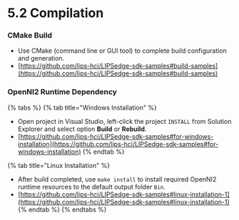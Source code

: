 # 5.2 Compilation

### CMake Build

* Use CMake (command line or GUI tool) to complete build configuration and generation.
* [https://github.com/lips-hci/LIPSedge-sdk-samples#build-samples](https://github.com/lips-hci/LIPSedge-sdk-samples#build-samples)

### OpenNI2 Runtime Dependency

{% tabs %}
{% tab title="Windows Installation" %}
* Open project in Visual Studio, left-click the project `INSTALL` from Solution Explorer and select option **Build** or **Rebuild**.
* [https://github.com/lips-hci/LIPSedge-sdk-samples#for-windows-installation](https://github.com/lips-hci/LIPSedge-sdk-samples#for-windows-installation)
{% endtab %}

{% tab title="Linux Installation" %}
* After build completed, use `make install` to install required OpenNI2 runtime resources to the default output folder `Bin`.
* [https://github.com/lips-hci/LIPSedge-sdk-samples#linux-installation-1](https://github.com/lips-hci/LIPSedge-sdk-samples#linux-installation-1)
{% endtab %}
{% endtabs %}
